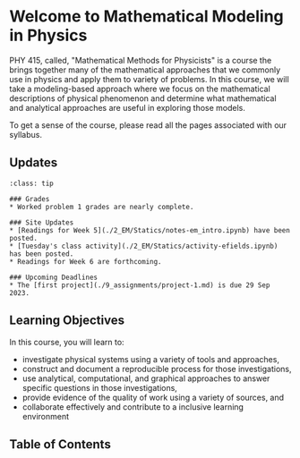 
# Welcome to Mathematical Modeling in Physics 

PHY 415, called, "Mathematical Methods for Physicists" is a course the brings together many of the mathematical approaches that we commonly use in physics and apply them to variety of problems. In this course, we will take a modeling-based approach where we focus on the mathematical descriptions of physical phenomenon and determine what mathematical and analytical approaches are useful in exploring those models.

To get a sense of the course, please read all the pages associated with our syllabus.
 
## Updates

`````{admonition} Last updated: 17 Sep 2023
:class: tip

### Grades
* Worked problem 1 grades are nearly complete.

### Site Updates
* [Readings for Week 5](./2_EM/Statics/notes-em_intro.ipynb) have been posted. 
* [Tuesday's class activity](./2_EM/Statics/activity-efields.ipynb) has been posted.
* Readings for Week 6 are forthcoming.

### Upcoming Deadlines
* The [first project](./9_assignments/project-1.md) is due 29 Sep 2023.

`````

## Learning Objectives
 
 In this course, you will learn to:
 
 * investigate physical systems using a variety of tools and approaches,
 * construct and document a reproducible process for those investigations,
 * use analytical, computational, and graphical approaches to answer specific questions in those investigations,
 * provide evidence of the quality of work using a variety of sources, and
 * collaborate effectively and contribute to a inclusive learning environment

## Table of Contents

```{tableofcontents}
```
